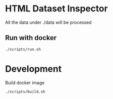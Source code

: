 # HTML Dataset Inspector

All the data under ./data will be processed

## Run with docker
```
./scripts/run.sh
```

# Development

Build docker image
```
./scripts/build.sh
```

